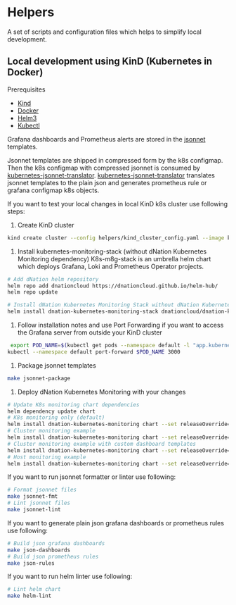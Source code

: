 # Helpers

A set of scripts and configuration files which helps to simplify local development.

## Local development using KinD (Kubernetes in Docker)

Prerequisites

* [Kind](https://kind.sigs.k8s.io/)
* [Docker](https://www.docker.com/)
* [Helm3](https://helm.sh/)
* [Kubectl](https://kubernetes.io/docs/tasks/tools/install-kubectl/)

Grafana dashboards and Prometheus alerts are stored in the [jsonnet](https://jsonnet.org/) templates.

Jsonnet templates are shipped in compressed form by the k8s configmap.
Then the k8s configmap with compressed jsonnet is consumed by [kubernetes-jsonnet-translator](https://github.com/dNationCloud/kubernetes-jsonnet-translator).
[kubernetes-jsonnet-translator](https://github.com/dNationCloud/kubernetes-jsonnet-translator) translates jsonnet templates to the plain json and generates prometheus rule or grafana configmap k8s objects.

If you want to test your local changes in local KinD k8s cluster use following steps:

1. Create KinD cluster
```bash
kind create cluster --config helpers/kind_cluster_config.yaml --image kindest/node:v1.22.1
```
1. Install kubernetes-monitoring-stack (without dNation Kubernetes Monitoring dependency)
K8s-m8g-stack is an umbrella helm chart which deploys Grafana, Loki and Prometheus Operator projects.
```bash
# Add dNation helm repository
helm repo add dnationcloud https://dnationcloud.github.io/helm-hub/
helm repo update

# Install dNation Kubernetes Monitoring Stack without dNation Kubernetes Monitoring chart
helm install dnation-kubernetes-monitoring-stack dnationcloud/dnation-kubernetes-monitoring-stack -f https://raw.githubusercontent.com/dNationCloud/kubernetes-monitoring-stack/main/helpers/values-kind.yaml --set dnation-kubernetes-monitoring.enabled=false
```

1. Follow installation notes and use Port Forwarding if you want to access the Grafana server from outside your KinD cluster
```bash
 export POD_NAME=$(kubectl get pods --namespace default -l "app.kubernetes.io/name=grafana,app.kubernetes.io/instance=dnation-kubernetes-monitoring-stack" -o jsonpath="{.items[0].metadata.name}")
kubectl --namespace default port-forward $POD_NAME 3000
```

1. Package jsonnet templates
```bash
make jsonnet-package
```
1. Deploy dNation Kubernetes Monitoring with your changes
```bash
# Update K8s monitoring chart dependencies
helm dependency update chart
# K8s monitoring only (default)
helm install dnation-kubernetes-monitoring chart --set releaseOverride=dnation-kubernetes-monitoring-stack
# Cluster monitoring example
helm install dnation-kubernetes-monitoring chart --set releaseOverride=dnation-kubernetes-monitoring-stack -f helpers/values-cluster.yaml
# Cluster monitoring example with custom dashboard templates
helm install dnation-kubernetes-monitoring chart --set releaseOverride=dnation-kubernetes-monitoring-stack -f helpers/values-cluster-elk.yaml
# Host monitoring example
helm install dnation-kubernetes-monitoring chart --set releaseOverride=dnation-kubernetes-monitoring-stack -f helpers/values-host.yaml
```

If you want to run jsonnet formatter or linter use following:
```bash
# Format jsonnet files
make jsonnet-fmt
# Lint jsonnet files
make jsonnet-lint
```
If you want to generate plain json grafana dashboards or prometheus rules use following:
```bash
# Build json grafana dashboards
make json-dashboards
# Build json prometheus rules
make json-rules
```
If you want to run helm linter use following:
```bash
# Lint helm chart
make helm-lint
```
